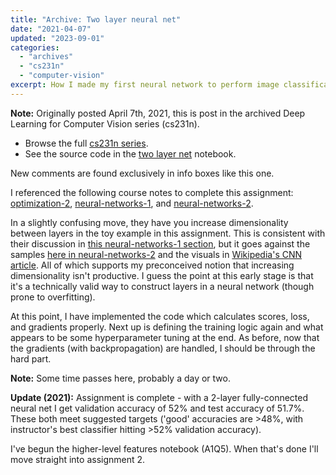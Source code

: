 ```yaml
---
title: "Archive: Two layer neural net"
date: "2021-04-07"
updated: "2023-09-01"
categories:
  - "archives"
  - "cs231n"
  - "computer-vision"
excerpt: How I made my first neural network to perform image classification on CIFAR-10.
---
```


<script>
    import Info from '$lib/components/Info.svelte'
    import Katex from '$lib/components/Katex.svelte'
</script>

<Info>

**Note:** Originally posted April 7th, 2021, this is post <Katex math="3"/> in the archived Deep Learning for Computer Vision series (cs231n).

* Browse the full [cs231n series](/blog/category/cs231n).
* See the source code in the [two layer net](https://github.com/pgiardiniere/cs231n/blob/main/assignment1/softmax.ipynb) notebook.

New comments are found exclusively in info boxes like this one.

</Info>

I referenced the following course notes to complete this assignment: [optimization-2](https://cs231n.github.io/optimization-2/), [neural-networks-1](https://cs231n.github.io/neural-networks-1/), and [neural-networks-2](https://cs231n.github.io/neural-networks-2/).

In a slightly confusing move, they have you increase dimensionality between layers in the toy example in this assignment. This is consistent with their discussion in [this neural-networks-1 section](https://cs231n.github.io/neural-networks-1/#nn), but it goes against the samples [here in neural-networks-2](https://cs231n.github.io/neural-networks-2/#reg) and the visuals in [Wikipedia's CNN article](https://en.wikipedia.org/wiki/Convolutional_neural_network). All of which supports my preconceived notion that increasing dimensionality isn't productive. I guess the point at this early stage is that it's a technically valid way to construct layers in a neural network (though prone to overfitting).

At this point, I have implemented the code which calculates scores, loss, and gradients properly. Next up is defining the training logic again and what appears to be some hyperparameter tuning at the end. As before, now that the gradients (with backpropagation) are handled, I should be through the hard part.

<Info>
<b>Note:</b> Some time passes here, probably a day or two.
</Info>

**Update (2021):** Assignment is complete - with a 2-layer fully-connected neural net I get validation accuracy of 52% and test accuracy of 51.7%. These both meet suggested targets ('good' accuracies are >48%, with instructor's best classifier hitting >52% validation accuracy).

I've begun the higher-level features notebook (A1Q5). When that's done I'll move straight into assignment 2.
